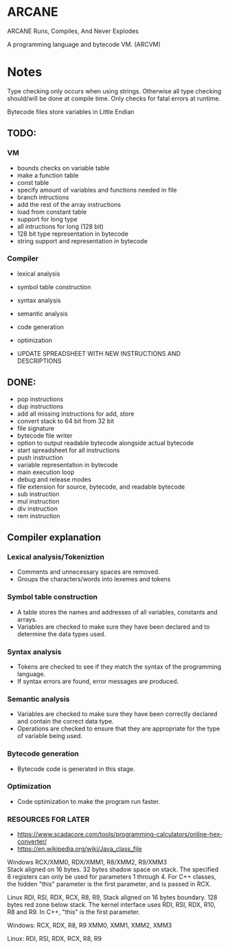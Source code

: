 # ARCANE
ARCANE Runs, Compiles, And Never Explodes

A programming language and bytecode VM. (ARCVM)



# Notes


Type checking only occurs when using strings.
Otherwise all type checking should/will be done at compile time.
Only checks for fatal errors at runtime.


Bytecode files store variables in Little Endian 

## TODO:

### VM
- bounds checks on variable table
- make a function table
- const table
- specify amount of variables and functions needed in file
- branch intructions
- add the rest of the array instructions
- load from constant table
- support for long type
- all intructions for long (128 bit)
- 128 bit type representation in bytecode
- string support and representation in bytecode

### Compiler

- lexical analysis
- symbol table construction
- syntax analysis
- semantic analysis
- code generation
- optimization


- UPDATE SPREADSHEET WITH NEW INSTRUCTIONS AND DESCRIPTIONS


## DONE:

- pop instructions
- dup instructions
- add all missing instructions for add, store
- convert stack to 64 bit from 32 bit
- file signature
- bytecode file writer
- option to output readable bytecode alongside actual bytecode
- start spreadsheet for all instructions
- push instruction
- variable representation in bytecode
- main execution loop
- debug and release modes
- file extension for source, bytecode, and readable bytecode
- sub instruction
- mul instruction
- div instruction
- rem instruction


## Compiler explanation

### Lexical analysis/Tokeniztion
- Comments and unnecessary spaces are removed.
- Groups the characters/words into lexemes and tokens

### Symbol table construction
- A table stores the names and addresses of all variables, constants and arrays.
- Variables are checked to make sure they have been declared and to determine the data types used.

### Syntax analysis
- Tokens are checked to see if they match the syntax of the programming language.
- If syntax errors are found, error messages are produced.

### Semantic analysis
- Variables are checked to make sure they have been correctly declared and contain the correct data type.
- Operations are checked to ensure that they are appropriate for the type of variable being used.

### Bytecode generation
- Bytecode code is generated in this stage.

### Optimization
- Code optimization to make the program run faster.

### RESOURCES FOR LATER

- https://www.scadacore.com/tools/programming-calculators/online-hex-converter/
- https://en.wikipedia.org/wiki/Java_class_file


Windows     RCX/XMM0, RDX/XMM1, R8/XMM2, R9/XMM3	
Stack aligned on 16 bytes. 32 bytes shadow space on stack. The specified 8 registers can only be used for parameters 1 through 4. For C++ classes, the hidden "this" parameter is the first parameter, and is passed in RCX.



Linux	RDI, RSI, RDX, RCX, R8, R9, 
Stack aligned on 16 bytes boundary. 128 bytes red zone below stack. The kernel interface uses RDI, RSI, RDX, R10, R8 and R9. In C++, "this" is the first parameter.

Windows:
    RCX, RDX, R8, R9
    XMM0, XMM1, XMM2, XMM3

Linux:
    RDI, RSI, RDX, RCX, R8, R9

